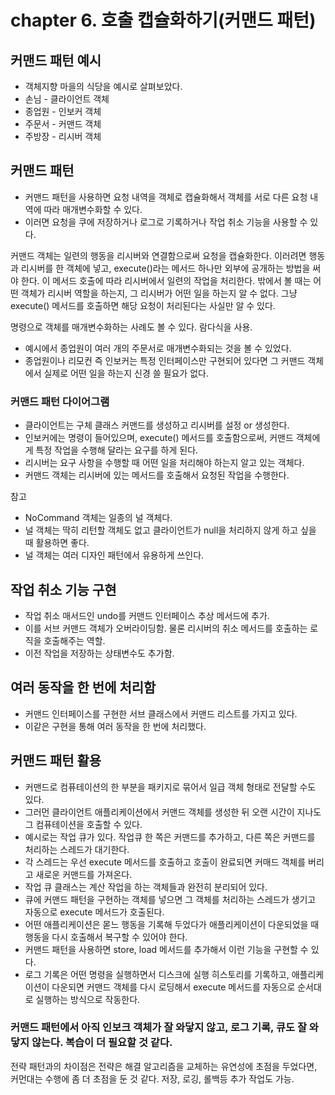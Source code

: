 # chapter 6. 호출 캡슐화하기(커맨드 패턴)

## 커맨드 패턴 예시

* 객체지향 마을의 식당을 예시로 살펴보았다.
* 손님 - 클라이언트 객체 
* 종업원 - 인보커 객체
* 주문서 - 커맨드 객체
* 주방장 - 리시버 객체

## 커맨드 패턴 

* 커맨드 패턴을 사용하면 요청 내역을 객체로 캡슐화해서 객체를 서로 다른 요청 내역에 따라 매개변수화할 수 있다. 
* 이러면 요청을 쿠에 저장하거나 로그로 기록하거나 작업 취소 기능을 사용할 수 있다.

커맨드 객체는 일련의 행동을 리시버와 연결함으로써 요청을 캡슐화한다.
이러려면 행동과 리시버를 한 객체에 넣고, execute()라는 메서드 하나만 외부에 공개하는 방법을 써야 한다.
이 메서드 호출에 따라 리시버에서 일련의 작업을 처리한다. 밖에서 볼 때는 어떤 객체가 리시버 역할을 하는지, 그 리시버가 어떤 일을 하는지 알 수 없다.
그냥 execute() 메서드를 호출하면 해당 요청이 처리된다는 사실만 알 수 있다.
 
명령으로 객체를 매개변수화하는 사례도 볼 수 있다. 람다식을 사용.

* 예시에서 종업원이 여러 개의 주문서로 매개변수화되는 것을 볼 수 있었다.
* 종업원이나 리모컨 즉 인보커는 특정 인터페이스만 구현되어 있다면 그 커맨드 객체에서 실제로 어떤 일을 하는지 신경 쓸 필요가 없다.

### 커맨드 패턴 다이어그램

* 클라이언트는 구체 클래스 커맨드를 생성하고 리시버를 설정 or 생성한다.
* 인보커에는 명령이 들어있으며, execute() 메서드를 호출함으로써, 커맨드 객체에게 특정 작업을 수행해 달라는 요구를 하게 된다.
* 리시버는 요구 사항을 수행할 때 어떤 일을 처리해야 하는지 알고 있는 객체다.
* 커맨드 객체는 리시버에 있는 메서드를 호출해서 요청된 작업을 수행한다.

참고

* NoCommand 객체는 일종의 널 객체다.
* 널 객체는 딱히 리턴할 객체도 없고 클라이언트가 null을 처리하지 않게 하고 싶을 때 활용하면 좋다.
* 널 객체는 여러 디자인 패턴에서 유용하게 쓰인다.

## 작업 취소 기능 구현

* 작업 취소 매서드인 undo를 커맨드 인터페이스 추상 메서드에 추가.
* 이를 서브 커맨드 객체가 오버라이딩함. 물론 리시버의 취소 메서드를 호출하는 로직을 호출해주는 역할.
* 이전 작업을 저장하는 상태변수도 추가함.

## 여러 동작을 한 번에 처리함

* 커맨드 인터페이스를 구현한 서브 클래스에서 커맨드 리스트를 가지고 있다.
* 이같은 구현을 통해 여러 동작을 한 번에 처리했다.

## 커맨드 패턴 활용

* 커맨드로 컴퓨테이션의 한 부분을 패키지로 묶어서 일급 객체 형태로 전달할 수도 있다.
* 그러먼 클라이언트 애플리케이션에서 커맨드 객체를 생성한 뒤 오랜 시간이 지나도 그 컴퓨테이션을 호출할 수 있다.
* 예시로는 작업 큐가 있다. 작업큐 한 쪽은 커맨드를 추가하고, 다른 쪽은 커맨드를 처리하는 스레드가 대기한다.
* 각 스레드는 우선 execute 메서드를 호출하고 호출이 완료되면 커매드 객체를 버리고 새로운 커맨드를 가져온다.
* 작업 큐 클래스는 계산 작업을 하는 객체들과 완전히 분리되어 있다.
* 큐에 커맨드 패턴을 구현하는 객체를 넣으면 그 객체를 처리하는 스레드가 생기고 자동으로 execute 메서드가 호출된다.
* 어떤 애플리케이션은 몯느 행동을 기록해 두었다가 애플리케이션이 다운되었을 때 행동을 다시 호출해서 복구할 수 있어야 한다.
* 커맨드 패턴을 사용하면 store, load 메서드를 추가해서 이런 기능을 구현할 수 있다.
* 로그 기록은 어떤 명령을 실행하면서 디스크에 실행 히스토리를 기록하고, 애플리케이션이 다운되면 커맨드 객체를 다시 로딩해서 execute 메서드를 자동으로 순서대로 실행하는 방식으로 작동한다.

### 커맨드 패턴에서 아직 인보크 객체가 잘 와닿지 않고, 로그 기록, 큐도 잘 와닿지 않는다. 복습이 더 필요할 것 같다.


전략 패턴과의 차이점은 전략은 해결 알고리즘을 교체하는 유연성에 초점을 두었다면, 커먼대는 수행에 좀 더 초점을 둔 것 같다. 저장, 로깅, 롤백등 추가 작업도 가능.